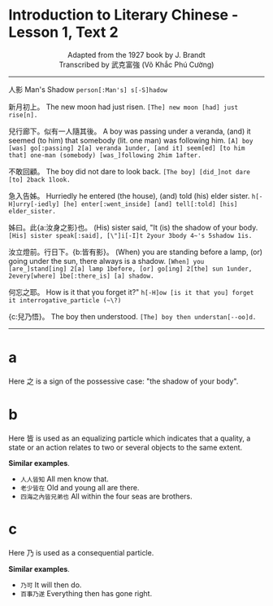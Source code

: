 # Introduction to Literary Chinese - Lesson 1, Text 2

<center>Adapted from the 1927 book by J. Brandt</center>

<center>Transcribed by 武克富強 (Võ Khắc Phú Cường)</center>

---

人影
Man's Shadow
`person[:Man's] s[-S]hadow`

新月初上。
The new moon had just risen.
`[The] new moon [had] just rise[n].`

兒行廊下。似有一人隨其後。
A boy was passing under a veranda, (and) it seemed (to him) that somebody (lit. one man) was following him.
`[A] boy [was] go[:passing] 2[a] veranda 1under, [and it] seem[ed] [to him that] one-man (somebody) [was_]following 2him 1after.`

不敢回顧。
The boy did not dare to look back.
`[The boy] [did_]not dare [to] 2back 1look.`

急入告姊。
Hurriedly he entered (the house), (and) told (his) elder sister.
`h[-H]urry[-iedly] [he] enter[:went_inside] [and] tell[:told] [his] elder_sister.`

姊曰。此{a:汝身之影}也。
(His) sister said, "It (is) the shadow of your body.
`[His] sister speak[:said], [\"]i[-I]t 2your 3body 4~'s 5shadow 1is.`

汝立燈前。行日下。{b:皆有影}。
(When) you are standing before a lamp, (or) going under the sun, there always is a shadow.
`[When] you [are_]stand[ing] 2[a] lamp 1before, [or] go[ing] 2[the] sun 1under, 2every[where] 1be[:there_is] [a] shadow.`

何忘之耶。
How is it that you forget it?"
`h[-H]ow [is it that you] forget it interrogative_particle (~\?)`

{c:兒乃悟}。
The boy then understood.
`[The] boy then understan[--oo]d.`

---

# a

Here 之 is a sign of the possessive case: "the shadow of your body".

# b

Here 皆 is used as an equalizing particle which indicates that a quality, a state or an action relates to two or several objects to the same extent.

**Similar examples**.

- `人人皆知` All men know that.
- `老少皆在` Old and young all are there.
- `四海之內皆兄弟也` All within the four seas are brothers.

# c

Here 乃 is used as a consequential particle.

**Similar examples**.

- `乃可` It will then do.
- `百事乃遂` Everything then has gone right.

